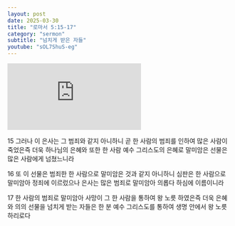 ```yaml
---
layout: post
date: 2025-03-30
title: "로마서 5:15-17"
category: "sermon"
subtitle: "넘치게 받은 자들"
youtube: "sOL7ShuS-eg"
---
```


<div class="youtube margin-large">
    <iframe src="https://www.youtube.com/embed/sOL7ShuS-eg" title="YouTube video player" frameborder="0" allow="accelerometer; autoplay; clipboard-write; encrypted-media; gyroscope; picture-in-picture; web-share" allowfullscreen></iframe>
</div>

15  그러나 이 은사는 그 범죄와 같지 아니하니 곧 한 사람의 범죄를 인하여 많은 사람이 죽었은즉 더욱 하나님의 은혜와 또한 한 사람 예수 그리스도의 은혜로 말미암은 선물은 많은 사람에게 넘쳤느니라

16 또 이 선물은 범죄한 한 사람으로 말미암은 것과 같지 아니하니 심판은 한 사람으로 말미암아 정죄에 이르렀으나 은사는 많은 범죄로 말미암아 의롭다 하심에 이름이니라

17 한 사람의 범죄로 말미암아 사망이 그 한 사람을 통하여 왕 노릇 하였은즉 더욱 은혜와 의의 선물을 넘치게 받는 자들은 한 분 예수 그리스도를 통하여 생명 안에서 왕 노릇 하리로다

